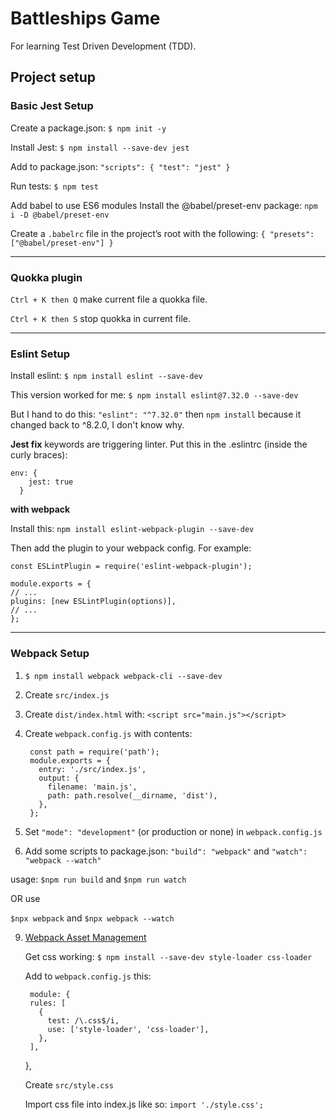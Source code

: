 # Battleships Game

For learning Test Driven Development (TDD).

## Project setup

### Basic Jest Setup

Create a package.json: `$ npm init -y`

Install Jest: `$ npm install --save-dev jest`

Add to package.json: `"scripts": { "test": "jest" }`

Run tests: `$ npm test`

Add babel to use ES6 modules
Install the @babel/preset-env package: `npm i -D @babel/preset-env`

Create a `.babelrc` file in the project’s root with the following: `{ "presets": ["@babel/preset-env"] }`

-----

### Quokka plugin

`Ctrl + K then Q` make current file a quokka file.

`Ctrl + K then S` stop quokka in current file.

-----

### Eslint Setup

Install eslint: `$ npm install eslint --save-dev`

This version worked for me: `$ npm install eslint@7.32.0 --save-dev`

But I hand to do this: `"eslint": "^7.32.0"` then `npm install` because it changed back to ^8.2.0, I don't know why.

**Jest fix** keywords are triggering linter. Put this in the .eslintrc (inside the curly braces):

    env: {
        jest: true
      }

**with webpack**

Install this: `npm install eslint-webpack-plugin --save-dev`

Then add the plugin to your webpack config. For example:

    const ESLintPlugin = require('eslint-webpack-plugin');

    module.exports = {
    // ...
    plugins: [new ESLintPlugin(options)],
    // ...
    };


-----

### Webpack Setup

1. `$ npm install webpack webpack-cli --save-dev`
4. Create `src/index.js`
5. Create `dist/index.html` with: `<script src="main.js"></script>`
6. Create `webpack.config.js` with contents:

        const path = require('path');
      	module.exports = {
          entry: './src/index.js',
          output: {
            filename: 'main.js',
            path: path.resolve(__dirname, 'dist'),
          },
      	};
7. Set `"mode": "development"` (or production or none) in `webpack.config.js`

8. Add some scripts to package.json: `"build": "webpack"` and `"watch": "webpack --watch"`			

  usage: `$npm run build` and `$npm run watch`

  OR use

  `$npx webpack` and `$npx webpack --watch`

9. [Webpack Asset Management](https://webpack.js.org/guides/asset-management/)

	Get css working: `$ npm install --save-dev style-loader css-loader`

	Add to `webpack.config.js` this:

    	module: {
        rules: [
          {
            test: /\.css$/i,
            use: ['style-loader', 'css-loader'],
          },
        ],
     },

	Create `src/style.css`

	Import css file into index.js like so: `import './style.css';`
